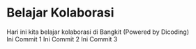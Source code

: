 # Belajar Kolaborasi
Hari ini kita belajar kolaborasi di Bangkit (Powered by Dicoding)   
Ini Commit 1
Ini Commit 2
Ini Commit 3
